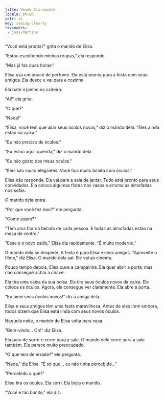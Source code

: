 ```yaml
---
title: Vendo Claramente
locale: pt-BR
cefr: a1
key: seeing-clearly
reviewers:
 - joas-martins
---
```


"Você está pronta?" grita o marido de Elisa.

"Estou escolhendo minhas roupas," ela responde.

"Mas já faz duas horas!"

Elisa usa um pouco de perfume. Ela está pronta para a festa com seus amigos. Ela desce e vai para a cozinha.

Ela bate o joelho na cadeira.

"Ai!" ela grita.

"O quê?"

"Nada!"

"Elisa, você tem que usar seus óculos novos," diz o marido dela. "Eles ainda estão na caixa."

"Eu não preciso de óculos."

"Eu estou aqui, querida," diz o marido dela.

"Eu não gosto dos meus óculos."

"Eles são muito elegantes. Você fica muito bonita com óculos."

Elisa não responde. Ela vai para a sala de jantar. Tudo está pronto para seus convidados. Ela coloca algumas flores nos vasos e arruma as almofadas nos sofás.

O marido dela entra.

"Por que você fez isso?" ele pergunta.

"Como assim?"

"Tem uma flor na bebida de cada pessoa. E todas as almofadas estão na mesa de centro."

"Esse é o novo estilo," Elisa diz rapidamente. "É muito moderno."

O marido dela se despede. A festa é para Elisa e seus amigos. "Aproveite o filme," diz Elisa. O marido dela sai. Ele vai ao cinema.

Pouco tempo depois, Elisa ouve a campainha. Ela quer abrir a porta, mas não consegue achar a chave.

Ela tira uma caixa da sua bolsa. Ela tira seus óculos novos da caixa. Ela coloca os óculos. Agora, ela consegue ver claramente. Ela abre a porta.

"Eu amei seus óculos novos!" diz a amiga dela.

Elisa e seus amigos têm uma festa maravilhosa. Antes de eles irem embora, todos dizem que Elisa está linda com seus novos óculos.

Naquela noite, o marido de Elisa volta para casa.

"Bem-vindo... Oh!" diz Elisa.

Ela para de sorrir e corre para a sala. O marido dela corre para a sala também. Ele parece muito preocupado.

"O que tem de errado?" ele pergunta.

"Nada," diz Elisa. "É só que... eu não tinha percebido..."

"Percebido o quê?"

Elisa tira os óculos. Ela sorri. Ela beija o marido.

"Você é tão bonito," ela diz.
